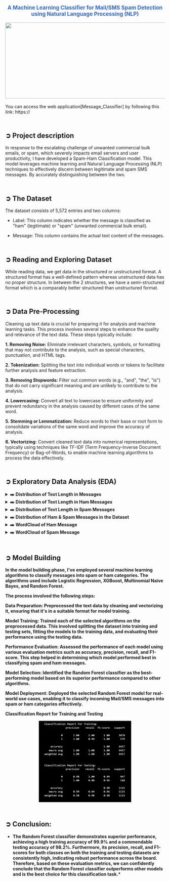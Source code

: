 <p align="center" style="font-size: larger; color: #3366cc; font-weight: bold;">
  <strong>A Machine Learning Classifier for Mail/SMS Spam Detection using Natural Language Processing (NLP)</strong>
</p>

<p align="center">
  <img src='' width='600' height='240' />
</p>
You can access the web application[Message_Classifier] by following this link: https://


## <br>**➲ Project description**
In response to the escalating challenge of unwanted commercial bulk emails, or spam, which severely impacts email servers and user productivity,  I have developed a Spam-Ham Classification model. This model leverages machine learning and Natural Language Processing (NLP) techniques to effectively discern between legitimate and spam SMS messages. By accurately distinguishing between the two.

## <br>**➲ The Dataset**
The dataset consists of 5,572 entries and two columns:

* Label: This column indicates whether the message is classified as "ham" (legitimate) or "spam" (unwanted commercial bulk email).

* Message: This column contains the actual text content of the messages.

## <br>**➲ Reading and Exploring Dataset**
While reading data, we get data in the structured or unstructured format. A structured format has a well-defined pattern whereas unstructured data has no proper structure. In between the 2 structures, we have a semi-structured format which is a comparably better structured than unstructured format.

## <br>**➲ Data Pre-Processing**
Cleaning up text data is crucial for preparing it for analysis and machine learning tasks. This process involves several steps to enhance the quality and relevance of the text data. These steps typically include:


  **1. Removing Noise:**
  Eliminate irrelevant characters, symbols, or formatting that may not contribute to the analysis, such as special characters, punctuation, and HTML tags.
  
  **2. Tokenization:**
  Splitting the text into individual words or tokens to facilitate further analysis and feature extraction.
  
  **3. Removing Stopwords:**
  Filter out common words (e.g., "and", "the", "is") that do not carry significant meaning and are unlikely to contribute to the analysis.
  
  **4. Lowercasing:**
  Convert all text to lowercase to ensure uniformity and prevent redundancy in the analysis caused by different cases of the same word.
  
  **5. Stemming or Lemmatization:**
  Reduce words to their base or root form to consolidate variations of the same word and improve the accuracy of analysis.
  
  **6. Vectorizing:**
  Convert cleaned text data into numerical representations, typically using techniques like TF-IDF (Term Frequency-Inverse Document Frequency) or Bag-of-Words, 
  to enable machine learning algorithms to process the data effectively.

## <br>**➲ Exploratory Data Analysis (EDA)**
<details>
       <summary>
              <strong>​✒️<Click here to see :</strong> Distribution of Text Length in Messages
       </summary>
                     <p align='center'>
                            <img src='https://github.com/Shuhaib73/NLP_Message-Spam-Ham_Classification/blob/main/Text_Distribution.png' style='width: 70%;' />
                     </p>
</details>

<details>
       <summary>
              <strong>​✒️<Click here to see :</strong> Distribution of Text Length in Ham Messages
       </summary>
                     <p align='center'>
                            <img src='https://github.com/Shuhaib73/NLP_Message-Spam-Ham_Classification/blob/main/Ham_dirstribution.png' style='width: 70%;' />
                     </p>
</details>

<details>
       <summary>
              <strong>​✒️<Click here to see :</strong> Distribution of Text Length in Spam Messages
       </summary>
                     <p align='center'>
                            <img src='https://github.com/Shuhaib73/NLP_Message-Spam-Ham_Classification/blob/main/spam_distribution.png' style='width: 70%;' />
                     </p>
</details>

<details>
       <summary>
              <strong>​✒️<Click here to see :</strong> Distribution of Ham & Spam Messages in the Dataset
       </summary>
                     <p align='center'>
                            <img src='https://github.com/Shuhaib73/NLP_Message-Spam-Ham_Classification/blob/main/Ham_spam_dis.png' style='width: 50%;' />
                     </p>
</details>

<details>
       <summary>
              <strong>​✒️<Click here to see :</strong> WordCloud of Ham Message
       </summary>
                     <p align='center'>
                            <img src='https://github.com/Shuhaib73/NLP_Message-Spam-Ham_Classification/blob/main/ham_wordcloud.png' style='width: 70%;' />
                     </p>
</details>

<details>
       <summary>
              <strong>​✒️<Click here to see :</strong> WordCloud of Spam Message
       </summary>
                     <p align='center'>
                            <img src='https://github.com/Shuhaib73/NLP_Message-Spam-Ham_Classification/blob/main/ham_wordcloud.png' style='width: 70%;' />
                     </p>
</details>

## <br>**➲ Model Building**

In the model building phase, I've employed several machine learning algorithms to classify messages into spam or ham categories. The algorithms used include Logistic Regression, XGBoost, Multinomial Naive Bayes, and Random Forest.

The process involved the following steps:

**Data Preparation:** Preprocessed the text data by cleaning and vectorizing it, ensuring that it's in a suitable format for model training.

**Model Training:** Trained each of the selected algorithms on the preprocessed data. This involved splitting the dataset into training and testing sets, fitting the models to the training data, and evaluating their performance using the testing data.

**Performance Evaluation:** Assessed the performance of each model using various evaluation metrics such as accuracy, precision, recall, and F1-score. This step helped in determining which model performed best in classifying spam and ham messages.

**Model Selection:** Identified the Random Forest classifier as the best-performing model based on its superior performance compared to other algorithms.

**Model Deployment:** Deployed the selected Random Forest model for real-world use cases, enabling it to classify incoming Mail/SMS messages into spam or ham categories effectively.

**Classification Report for Training and Testing**
<p align='center'>
      <img src='https://github.com/Shuhaib73/NLP_Message-Spam-Ham_Classification/blob/main/Report.png' style='width: 58%;' />
</p>


## <br>**➲ Conclusion:**


* **The Random Forest classifier** demonstrates superior performance, achieving a high training accuracy of **99.9%** and a commendable testing accuracy of **98.2%**. Furthermore, its precision, recall, and F1-scores for both classes on both the training and testing datasets are consistently high, indicating robust performance across the board. Therefore, based on these evaluation metrics, we can confidently conclude that the Random Forest classifier outperforms other models and is the best choice for this classification task.*
